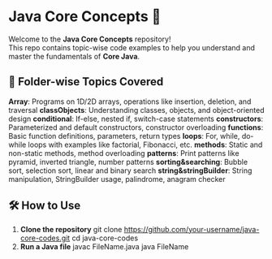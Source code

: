 # Java Core Concepts 🚀
Welcome to the **Java Core Concepts** repository!  
This repo contains topic-wise code examples to help you understand and master the fundamentals of **Core Java**. 

## 📂 Folder-wise Topics Covered
**Array**: Programs on 1D/2D arrays, operations like insertion, deletion, and traversal
**classObjects**: Understanding classes, objects, and object-oriented design
**conditional**: If-else, nested if, switch-case statements
**constructors**: Parameterized and default constructors, constructor overloading
**functions**: Basic function definitions, parameters, return types
**loops**: For, while, do-while loops with examples like factorial, Fibonacci, etc.
**methods**: Static and non-static methods, method overloading
**patterns**: Print patterns like pyramid, inverted triangle, number patterns
**sorting&searching**: Bubble sort, selection sort, linear and binary search
**string&stringBuilder**: String manipulation, StringBuilder usage, palindrome, anagram checker

## 🛠 How to Use
1. **Clone the repository**
   git clone https://github.com/your-username/java-core-codes.git
   cd java-core-codes  
2. **Run a Java file**
   javac FileName.java
   java FileName
